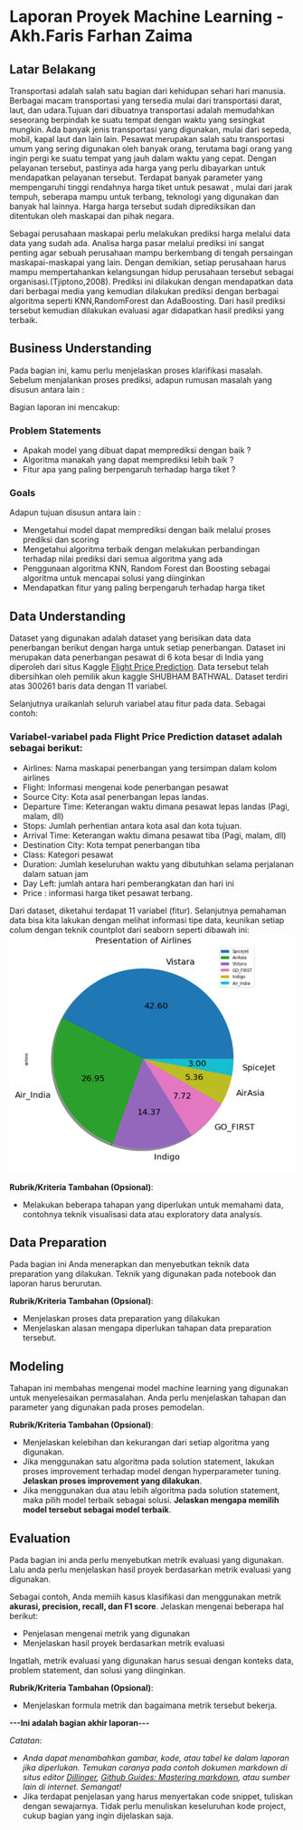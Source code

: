 # Laporan Proyek Machine Learning - Akh.Faris Farhan Zaima

## Latar Belakang

Transportasi adalah salah satu bagian dari kehidupan sehari hari manusia. Berbagai macam transportasi yang tersedia mulai dari transportasi darat, laut, dan udara.Tujuan dari dibuatnya transportasi adalah memudahkan seseorang berpindah ke suatu tempat dengan waktu yang sesingkat mungkin. Ada banyak jenis transportasi yang digunakan, mulai dari sepeda, mobil, kapal laut dan lain lain. Pesawat merupakan salah satu transportasi umum yang sering digunakan oleh banyak orang, terutama bagi orang yang ingin pergi ke suatu tempat yang jauh dalam waktu yang cepat. Dengan pelayanan tersebut, pastinya ada harga yang perlu dibayarkan untuk mendapatkan pelayanan tersebut. Terdapat banyak parameter yang mempengaruhi tinggi rendahnya harga tiket untuk pesawat , mulai dari jarak tempuh, seberapa mampu untuk terbang, teknologi yang digunakan dan banyak hal lainnya. Harga harga tersebut sudah diprediksikan dan ditentukan oleh maskapai dan pihak negara. 

Sebagai perusahaan maskapai perlu melakukan prediksi harga melalui data data yang sudah ada. Analisa harga pasar melalui prediksi ini sangat penting agar sebuah perusahaan mampu berkembang di tengah persaingan maskapai-maskapai yang lain. Dengan demikian, setiap perusahaan harus mampu mempertahankan kelangsungan hidup perusahaan tersebut sebagai organisasi.(Tjiptono,2008). Prediksi ini dilakukan dengan mendapatkan data dari berbagai media yang kemudian dilakukan prediksi dengan berbagai algoritma seperti KNN,RandomForest dan AdaBoosting. Dari hasil prediksi tersebut kemudian dilakukan evaluasi agar didapatkan hasil prediksi yang terbaik.


## Business Understanding

Pada bagian ini, kamu perlu menjelaskan proses klarifikasi masalah.
Sebelum menjalankan proses prediksi, adapun rumusan masalah yang disusun antara lain :

Bagian laporan ini mencakup:

### Problem Statements
- Apakah model yang dibuat dapat memprediksi dengan baik ?
- Algoritma manakah yang dapat memprediksi lebih baik ?
- Fitur apa yang paling berpengaruh terhadap harga tiket ?

### Goals
Adapun tujuan disusun antara lain :
- Mengetahui model dapat memprediksi dengan baik melalui proses prediksi dan scoring
- Mengetahui algoritma terbaik dengan melakukan perbandingan terhadap nilai prediksi dari semua algoritma yang ada
- Penggunaan algoritma KNN, Random Forest dan Boosting sebagai algoritma untuk mencapai solusi  yang diinginkan
- Mendapatkan fitur yang paling berpengaruh terhadap harga tiket

## Data Understanding

Dataset yang digunakan adalah dataset yang berisikan data data penerbangan berikut dengan harga untuk setiap penerbangan. Dataset ini merupakan data penerbangan pesawat di 6 kota besar di India yang diperoleh dari situs Kaggle [Flight Price Prediction](https://www.kaggle.com/datasets/shubhambathwal/flight-price-prediction). Data tersebut telah dibersihkan oleh pemilik akun kaggle SHUBHAM BATHWAL. Dataset terdiri atas 300261 baris data dengan 11 variabel. 

Selanjutnya uraikanlah seluruh variabel atau fitur pada data. Sebagai contoh:  

### Variabel-variabel pada Flight Price Prediction dataset adalah sebagai berikut:
- Airlines: Nama maskapai penerbangan yang tersimpan dalam kolom airlines
- Flight:  Informasi mengenai kode penerbangan pesawat
- Source City: Kota asal penerbangan lepas landas. 
- Departure Time: Keterangan waktu dimana pesawat lepas landas (Pagi, malam, dll)
- Stops:  Jumlah perhentian antara kota asal dan kota tujuan.
- Arrival Time: Keterangan waktu dimana pesawat tiba (Pagi, malam, dll)
- Destination City: Kota tempat penerbangan tiba
- Class: Kategori pesawat
- Duration: Jumlah keseluruhan waktu yang dibutuhkan selama perjalanan dalam satuan jam 
- Day Left: jumlah antara hari pemberangkatan dan hari ini
- Price : informasi harga tiket pesawat terbang.

Dari dataset, diketahui terdapat  11 variabel (fitur). Selanjutnya pemahaman data bisa kita lakukan dengan melihat informasi tipe data, keunikan setiap colum dengan teknik countplot dari seaborn seperti dibawah ini:
![Fitur Airline](https://github.com/akhfarisfz/MLTerapan_1/blob/cfc935685dfae2f8480395d0de8435ca66ccbe12/Airlines.png)

**Rubrik/Kriteria Tambahan (Opsional)**:
- Melakukan beberapa tahapan yang diperlukan untuk memahami data, contohnya teknik visualisasi data atau exploratory data analysis.

## Data Preparation
Pada bagian ini Anda menerapkan dan menyebutkan teknik data preparation yang dilakukan. Teknik yang digunakan pada notebook dan laporan harus berurutan.

**Rubrik/Kriteria Tambahan (Opsional)**: 
- Menjelaskan proses data preparation yang dilakukan
- Menjelaskan alasan mengapa diperlukan tahapan data preparation tersebut.

## Modeling
Tahapan ini membahas mengenai model machine learning yang digunakan untuk menyelesaikan permasalahan. Anda perlu menjelaskan tahapan dan parameter yang digunakan pada proses pemodelan.

**Rubrik/Kriteria Tambahan (Opsional)**: 
- Menjelaskan kelebihan dan kekurangan dari setiap algoritma yang digunakan.
- Jika menggunakan satu algoritma pada solution statement, lakukan proses improvement terhadap model dengan hyperparameter tuning. **Jelaskan proses improvement yang dilakukan**.
- Jika menggunakan dua atau lebih algoritma pada solution statement, maka pilih model terbaik sebagai solusi. **Jelaskan mengapa memilih model tersebut sebagai model terbaik**.

## Evaluation
Pada bagian ini anda perlu menyebutkan metrik evaluasi yang digunakan. Lalu anda perlu menjelaskan hasil proyek berdasarkan metrik evaluasi yang digunakan.

Sebagai contoh, Anda memiih kasus klasifikasi dan menggunakan metrik **akurasi, precision, recall, dan F1 score**. Jelaskan mengenai beberapa hal berikut:
- Penjelasan mengenai metrik yang digunakan
- Menjelaskan hasil proyek berdasarkan metrik evaluasi

Ingatlah, metrik evaluasi yang digunakan harus sesuai dengan konteks data, problem statement, dan solusi yang diinginkan.

**Rubrik/Kriteria Tambahan (Opsional)**: 
- Menjelaskan formula metrik dan bagaimana metrik tersebut bekerja.

**---Ini adalah bagian akhir laporan---**

_Catatan:_
- _Anda dapat menambahkan gambar, kode, atau tabel ke dalam laporan jika diperlukan. Temukan caranya pada contoh dokumen markdown di situs editor [Dillinger](https://dillinger.io/), [Github Guides: Mastering markdown](https://guides.github.com/features/mastering-markdown/), atau sumber lain di internet. Semangat!_
- Jika terdapat penjelasan yang harus menyertakan code snippet, tuliskan dengan sewajarnya. Tidak perlu menuliskan keseluruhan kode project, cukup bagian yang ingin dijelaskan saja.

